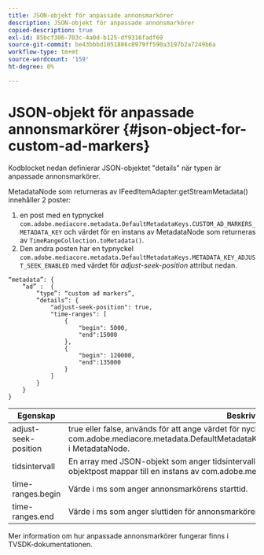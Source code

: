 ```yaml
---
title: JSON-objekt för anpassade annonsmarkörer
description: JSON-objekt för anpassade annonsmarkörer
copied-description: true
exl-id: 85bcf306-703c-4a0d-b125-df9316fadf69
source-git-commit: be43bbbd1051886c8979ff590a3197b2a7249b6a
workflow-type: tm+mt
source-wordcount: '159'
ht-degree: 0%

---
```


# JSON-objekt för anpassade annonsmarkörer {#json-object-for-custom-ad-markers}

Kodblocket nedan definierar JSON-objektet &quot;details&quot; när typen är anpassade annonsmarkörer.

MetadataNode som returneras av IFeedItemAdapter:getStreamMetadata() innehåller 2 poster:
1. en post med en typnyckel `com.adobe.mediacore.metadata.DefaultMetadataKeys.CUSTOM_AD_MARKERS_METADATA_KEY` och värdet för en instans av MetadataNode som returneras av `TimeRangeCollection.toMetadata()`.
1. Den andra posten har en typnyckel `com.adobe.mediacore.metadata.DefaultMetadataKeys.METADATA_KEY_ADJUST_SEEK_ENABLED` med värdet för *adjust-seek-position* attribut nedan.

```
“metadata”: {
    “ad” :  {
        “type”: “custom ad markers”,
        “details”: {
            "adjust-seek-position": true,
            "time-ranges": [
                {
                    "begin": 5000,
                    "end":15000
                },
                {
                    "begin": 120000,
                    "end":135000
                }
            ]
        }
    }
}
```

| Egenskap | Beskrivning |
|---|---|
| adjust-seek-position | true eller false, används för att ange värdet för nyckeln com.adobe.mediacore.metadata.DefaultMetadataKeys.METADATA_KEY_ADJUST_SEEK_ENABLED i MetadataNode. |
| tidsintervall | En array med JSON-objekt som anger tidsintervallet för varje annonsmarkör. Varje JSON-objektpost mappar till en instans av com.adobe.mediacore.utils.TimeRange. |
| time-ranges.begin | Värde i ms som anger annonsmarkörens starttid. |
| time-ranges.end | Värde i ms som anger sluttiden för annonsmarkören. |

Mer information om hur anpassade annonsmarkörer fungerar finns i TVSDK-dokumentationen.
